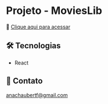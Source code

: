 # Projeto - MoviesLib

🔗 [Clique aqui para acessar](movies-lib-react-qxjf2unia-anahaubert.vercel.app)

## 🛠️ Tecnologias

- React

## 📧 Contato 
anachaubertf@gmail.com
